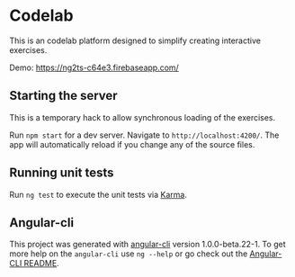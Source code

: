 # Codelab
This is an codelab platform designed to simplify creating interactive exercises.

Demo:
https://ng2ts-c64e3.firebaseapp.com/

## Starting the server
This is a temporary hack to allow synchronous loading of the exercises.

Run `npm start` for a dev server. Navigate to `http://localhost:4200/`. The app will automatically reload if you change any of the source files.

## Running unit tests
Run `ng test` to execute the unit tests via [Karma](https://karma-runner.github.io).

## Angular-cli
This project was generated with [angular-cli](https://github.com/angular/angular-cli) version 1.0.0-beta.22-1.
To get more help on the `angular-cli` use `ng --help` or go check out the [Angular-CLI README](https://github.com/angular/angular-cli/blob/master/README.md).
